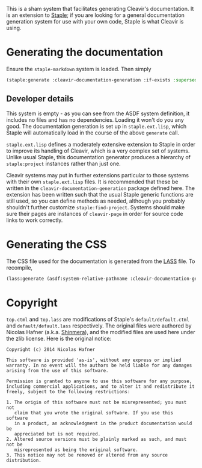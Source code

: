 This is a sham system that facilitates generating Cleavir's documentation. It is an extension to [Staple](https://github.com/Shinmera/staple); if you are looking for a general documentation generation system for use with your own code, Staple is what Cleavir is using.

# Generating the documentation

Ensure the `staple-markdown` system is loaded. Then simply

```lisp
(staple:generate :cleavir-documentation-generation :if-exists :supersede)
```

## Developer details

This system is empty - as you can see from the ASDF system definition, it includes no files and has no dependencies. Loading it won't do you any good. The documentation generation is set up in `staple.ext.lisp`, which Staple will automatically load in the course of the above `generate` call.

`staple.ext.lisp` defines a moderately extensive extension to Staple in order to improve its handling of Cleavir, which is a very complex set of systems. Unlike usual Staple, this documentation generator produces a hierarchy of `staple:project` instances rather than just one.

Cleavir systems may put in further extensions particular to those systems with their own `staple.ext.lisp` files. It is recommended that these be written in the `cleavir-documentation-generation` package defined here. The extension has been written such that the usual Staple generic functions are still used, so you can define methods as needed, although you probably shouldn't further customize `staple:find-project`. Systems should make sure their pages are instances of `cleavir-page` in order for source code links to work correctly.

# Generating the CSS

The CSS file used for the documentation is generated from the [LASS](https://github.com/Shinmera/LASS) file. To recompile,

```lisp
(lass:generate (asdf:system-relative-pathname :cleavir-documentation-generation "top.lass"))
```

# Copyright

`top.ctml` and `top.lass` are modifications of Staple's `default/default.ctml` and `default/default.lass` respectively. The original files were authored by Nicolas Hafner (a.k.a. [Shinmera](https://github.com/Shinmera)), and the modified files are used here under the zlib license. Here is the original notice:

```
Copyright (c) 2014 Nicolas Hafner

This software is provided 'as-is', without any express or implied
warranty. In no event will the authors be held liable for any damages
arising from the use of this software.

Permission is granted to anyone to use this software for any purpose,
including commercial applications, and to alter it and redistribute it
freely, subject to the following restrictions:

1. The origin of this software must not be misrepresented; you must not
   claim that you wrote the original software. If you use this software
   in a product, an acknowledgment in the product documentation would be
   appreciated but is not required.
2. Altered source versions must be plainly marked as such, and must not be
   misrepresented as being the original software.
3. This notice may not be removed or altered from any source distribution.
```
